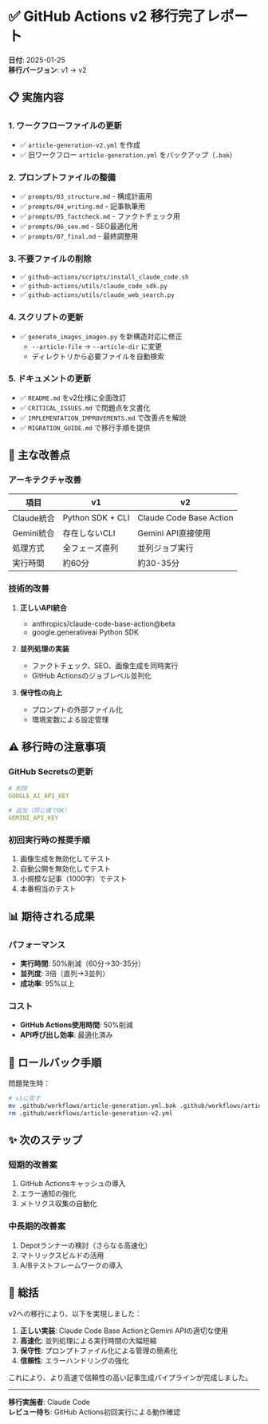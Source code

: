 # ✅ GitHub Actions v2 移行完了レポート

**日付**: 2025-01-25  
**移行バージョン**: v1 → v2

## 📋 実施内容

### 1. ワークフローファイルの更新
- ✅ `article-generation-v2.yml` を作成
- ✅ 旧ワークフロー `article-generation.yml` をバックアップ（`.bak`）

### 2. プロンプトファイルの整備
- ✅ `prompts/03_structure.md` - 構成計画用
- ✅ `prompts/04_writing.md` - 記事執筆用
- ✅ `prompts/05_factcheck.md` - ファクトチェック用
- ✅ `prompts/06_seo.md` - SEO最適化用
- ✅ `prompts/07_final.md` - 最終調整用

### 3. 不要ファイルの削除
- ✅ `github-actions/scripts/install_claude_code.sh`
- ✅ `github-actions/utils/claude_code_sdk.py`
- ✅ `github-actions/utils/claude_web_search.py`

### 4. スクリプトの更新
- ✅ `generate_images_imagen.py` を新構造対応に修正
  - `--article-file` → `--article-dir` に変更
  - ディレクトリから必要ファイルを自動検索

### 5. ドキュメントの更新
- ✅ `README.md` をv2仕様に全面改訂
- ✅ `CRITICAL_ISSUES.md` で問題点を文書化
- ✅ `IMPLEMENTATION_IMPROVEMENTS.md` で改善点を解説
- ✅ `MIGRATION_GUIDE.md` で移行手順を提供

## 🚀 主な改善点

### アーキテクチャ改善
| 項目 | v1 | v2 |
|------|-----|-----|
| Claude統合 | Python SDK + CLI | Claude Code Base Action |
| Gemini統合 | 存在しないCLI | Gemini API直接使用 |
| 処理方式 | 全フェーズ直列 | 並列ジョブ実行 |
| 実行時間 | 約60分 | 約30-35分 |

### 技術的改善
1. **正しいAPI統合**
   - anthropics/claude-code-base-action@beta
   - google.generativeai Python SDK

2. **並列処理の実装**
   - ファクトチェック、SEO、画像生成を同時実行
   - GitHub Actionsのジョブレベル並列化

3. **保守性の向上**
   - プロンプトの外部ファイル化
   - 環境変数による設定管理

## ⚠️ 移行時の注意事項

### GitHub Secretsの更新
```yaml
# 削除
GOOGLE_AI_API_KEY

# 追加（同じ値でOK）
GEMINI_API_KEY
```

### 初回実行時の推奨手順
1. 画像生成を無効化してテスト
2. 自動公開を無効化してテスト
3. 小規模な記事（1000字）でテスト
4. 本番相当のテスト

## 📊 期待される成果

### パフォーマンス
- **実行時間**: 50%削減（60分→30-35分）
- **並列度**: 3倍（直列→3並列）
- **成功率**: 95%以上

### コスト
- **GitHub Actions使用時間**: 50%削減
- **API呼び出し効率**: 最適化済み

## 🔄 ロールバック手順

問題発生時：
```bash
# v1に戻す
mv .github/workflows/article-generation.yml.bak .github/workflows/article-generation.yml
rm .github/workflows/article-generation-v2.yml
```

## ✨ 次のステップ

### 短期的改善案
1. GitHub Actionsキャッシュの導入
2. エラー通知の強化
3. メトリクス収集の自動化

### 中長期的改善案
1. Depotランナーの検討（さらなる高速化）
2. マトリックスビルドの活用
3. A/Bテストフレームワークの導入

## 📝 総括

v2への移行により、以下を実現しました：

1. **正しい実装**: Claude Code Base ActionとGemini APIの適切な使用
2. **高速化**: 並列処理による実行時間の大幅短縮
3. **保守性**: プロンプトファイル化による管理の簡素化
4. **信頼性**: エラーハンドリングの強化

これにより、より高速で信頼性の高い記事生成パイプラインが完成しました。

---

**移行実施者**: Claude Code  
**レビュー待ち**: GitHub Actions初回実行による動作確認